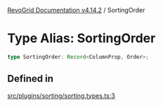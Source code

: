 [RevoGrid Documentation v4.14.2](README.md) / SortingOrder

# Type Alias: SortingOrder

```ts
type SortingOrder: Record<ColumnProp, Order>;
```

## Defined in

[src/plugins/sorting/sorting.types.ts:3](https://github.com/revolist/revogrid/blob/29f379095274a66a187c28b49fe0e1fb4170d3ea/src/plugins/sorting/sorting.types.ts#L3)
